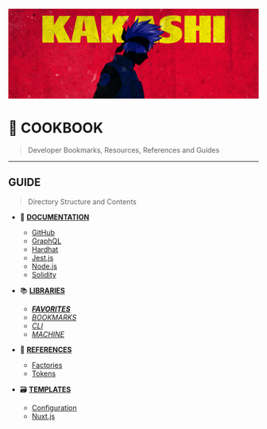 ![0xKakashi](./banner.png)

# 📔 COOKBOOK

> Developer Bookmarks, Resources, References and Guides

---

## GUIDE

> Directory Structure and Contents

* 📄 [__DOCUMENTATION__](./doc/README.md)
  * [GitHub](./doc/github.md)
  * [GraphQL](./doc/graphql.md)
  * [Hardhat](./doc/hardhat.md)
  * [Jest.js](./doc/jestjs.md)
  * [Node.js](./doc/nodejs.md)
  * [Solidity](./doc/solidity.md)

* 📚 [__LIBRARIES__](./lib/README.md)
  * [**_FAVORITES_**](./lib/FAVORITES.md)
  * [_BOOKMARKS_](./lib/BOOKMARKS.md)
  * [_CLI_](./lib/CLI.md)
  * [_MACHINE_](./lib/MACHINE.md)

* 📑 [__REFERENCES__](./ref/README.md)
  * [Factories](./ref/factories.json)
  * [Tokens](./ref/tokens.json)

* 🗃  [__TEMPLATES__](./tmp/README.md)
  * [Configuration](./tmp/configuration.md)
  * [Nuxt.js](./tmp/nuxtjs.md)
